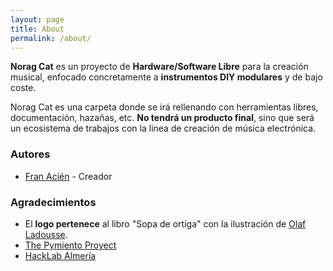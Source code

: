 ```yaml
---
layout: page
title: About
permalink: /about/
---
```


**Norag Cat** es un proyecto de **Hardware/Software Libre** para la creación musical, enfocado concretamente a **instrumentos DIY modulares** y de bajo coste.

Norag Cat es una carpeta donde se irá rellenando con herramientas libres, documentación, hazañas, etc. **No tendrá un producto final**, sino que será un ecosistema de trabajos con la linea de creación de música electrónica.

### Autores
* [Fran Acién](https://github.com/acien101) - Creador

### Agradecimientos
* El **logo pertenece** al libro "Sopa de ortiga" con la ilustración de [Olaf Ladousse](http://www.olafladousse.com/).
* [The Pymiento Proyect](http://thepymientoproject.com/)
* [HackLab Almería](http://hacklabalmeria.net/)

